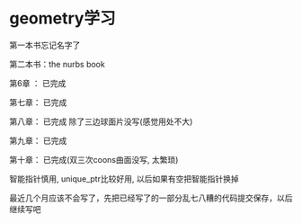 # geometry学习

第一本书忘记名字了

第二本书：the nurbs book

第6章 ： 已完成

第七章： 已完成

第八章： 已完成 除了三边球面片没写(感觉用处不大)

第九章： 已完成

第十章： 已完成(双三次coons曲面没写, 太繁琐)

智能指针慎用, unique_ptr比较好用, 以后如果有空把智能指针换掉

最近几个月应该不会写了，先把已经写了的一部分乱七八糟的代码提交保存，以后继续写吧

